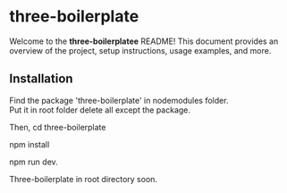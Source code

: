 
# three-boilerplate

Welcome to the **three-boilerplatee** README! This document provides an overview of the project, setup instructions, usage examples, and more.


## Installation

Find the package 'three-boilerplate' in nodemodules folder. \
Put it in root folder delete all except the package. 

Then, cd three-boilerplate 

npm install 

npm run dev. 

Three-boilerplate in root directory soon.